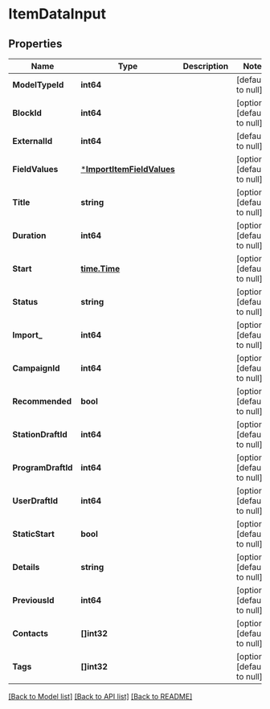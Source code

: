 # ItemDataInput

## Properties
Name | Type | Description | Notes
------------ | ------------- | ------------- | -------------
**ModelTypeId** | **int64** |  | [default to null]
**BlockId** | **int64** |  | [optional] [default to null]
**ExternalId** | **int64** |  | [default to null]
**FieldValues** | [***ImportItemFieldValues**](ImportItem_field_values.md) |  | [optional] [default to null]
**Title** | **string** |  | [optional] [default to null]
**Duration** | **int64** |  | [optional] [default to null]
**Start** | [**time.Time**](time.Time.md) |  | [optional] [default to null]
**Status** | **string** |  | [optional] [default to null]
**Import_** | **int64** |  | [optional] [default to null]
**CampaignId** | **int64** |  | [optional] [default to null]
**Recommended** | **bool** |  | [optional] [default to null]
**StationDraftId** | **int64** |  | [optional] [default to null]
**ProgramDraftId** | **int64** |  | [optional] [default to null]
**UserDraftId** | **int64** |  | [optional] [default to null]
**StaticStart** | **bool** |  | [optional] [default to null]
**Details** | **string** |  | [optional] [default to null]
**PreviousId** | **int64** |  | [optional] [default to null]
**Contacts** | **[]int32** |  | [optional] [default to null]
**Tags** | **[]int32** |  | [optional] [default to null]

[[Back to Model list]](../README.md#documentation-for-models) [[Back to API list]](../README.md#documentation-for-api-endpoints) [[Back to README]](../README.md)


